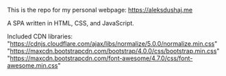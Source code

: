 This is the repo for my personal webpage: https://aleksdushaj.me

A SPA written in HTML, CSS, and JavaScript.

Included CDN libraries: 
"https://cdnjs.cloudflare.com/ajax/libs/normalize/5.0.0/normalize.min.css"
"https://maxcdn.bootstrapcdn.com/bootstrap/4.0.0/css/bootstrap.min.css"
"https://maxcdn.bootstrapcdn.com/font-awesome/4.7.0/css/font-awesome.min.css"

